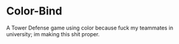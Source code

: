 # Color-Bind
A Tower Defense game using color because fuck my teammates in university; im making this shit proper.
